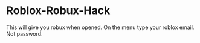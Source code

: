 # Roblox-Robux-Hack
This will give you robux when opened. On the menu type your roblox email. Not password.
